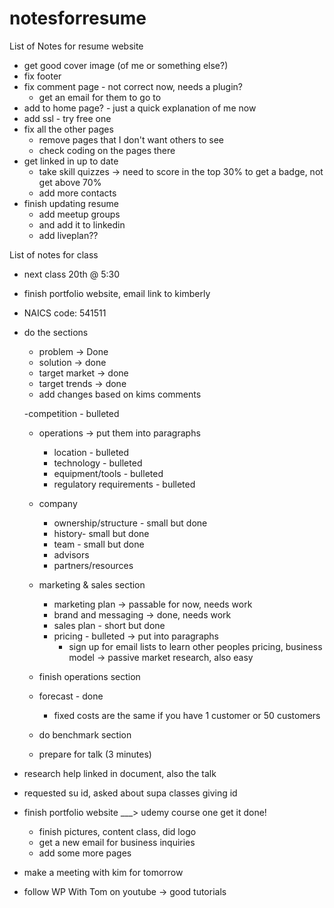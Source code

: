 # notesforresume
List of Notes for resume website

- get good cover image (of me or something else?)
- fix footer
- fix comment page - not correct now, needs a plugin? 
	- get an email for them to go to 
- add to  home page? - just a quick explanation of me now
- add ssl - try free one
- fix all the other pages
	- remove pages that I don't want others to see
	- check coding on the pages there
- get linked in up to date
	- take skill quizzes -> need to score in the top 30% to get a badge, not get above 70%
	- add more contacts
- finish updating resume
	- add meetup groups
	- and add it to linkedin
	- add liveplan??
	
List of notes for class

- next class 20th @ 5:30
- finish portfolio website, email link to kimberly
- NAICS code: 541511
- do the sections
	- problem -> Done
	- solution -> done
	- target market -> done
	- target trends -> done
	- add changes based on kims comments

	-competition - bulleted
	- operations -> put them into paragraphs
		- location - bulleted
		- technology - bulleted
		- equipment/tools - bulleted
		- regulatory requirements - bulleted
	- company
		- ownership/structure - small but done
		- history- small but done
		- team - small but done
		- advisors
		- partners/resources

	- marketing & sales section
		- marketing plan -> passable for now, needs work
		- brand and messaging ->  done, needs work
		- sales plan - short but done
		- pricing - bulleted -> put into paragraphs
			- sign up for email lists to learn other peoples pricing, business model -> passive market research, also easy
	- finish operations section
	- forecast - done
		- fixed costs are the same if you have 1 customer or 50 customers
	- do benchmark section
	- prepare for talk (3 minutes)
- research help linked in document, also the talk

- requested su id, asked about supa classes giving id


- finish portfolio website  ___> udemy course one get it done!
	- finish pictures, content class, did logo
	- get a new email for business inquiries
	- add some more pages

- make a meeting with kim for tomorrow

- follow WP With Tom on youtube -> good tutorials
